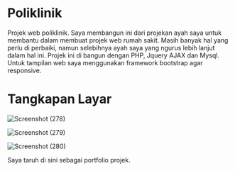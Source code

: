 # Poliklinik
Projek web poliklinik. Saya membangun ini dari projekan ayah saya untuk membantu dalam membuat projek web rumah sakit. Masih banyak hal yang perlu di perbaiki, namun selebihnya ayah saya yang ngurus lebih lanjut dalam hal ini. Projek ini di bangun dengan PHP, Jquery AJAX dan Mysql. Untuk tampilan web saya menggunakan framework bootstrap agar responsive.

# Tangkapan Layar
![Screenshot (278)](https://user-images.githubusercontent.com/83481679/214211951-1784bbe0-45ff-4970-a39d-eeb0f0140864.png)

![Screenshot (279)](https://user-images.githubusercontent.com/83481679/214211953-3ec5d27e-8641-4a60-9d7a-fd0aeb2cb95b.png)

![Screenshot (280)](https://user-images.githubusercontent.com/83481679/214211956-e56d931b-f372-460b-8ea4-e41947a0244d.png)

Saya taruh di sini sebagai portfolio projek.
